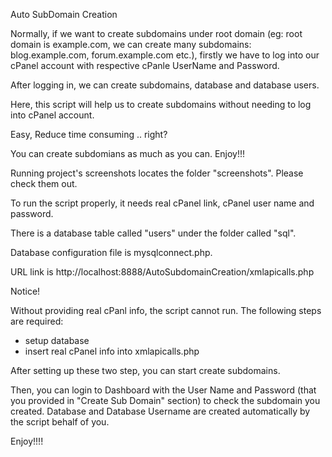 Auto SubDomain Creation

Normally, if we want to create subdomains under root domain (eg: root domain is example.com, we can create many subdomains: blog.example.com, forum.example.com etc.), firstly we have to log into our cPanel account with respective cPanle UserName and Password.

After logging in, we can create subdomains, database and database users.

Here, this script will help us to create subdomains without needing to log into cPanel account.

Easy, Reduce time consuming .. right?

You can create subdomians as much as you can. Enjoy!!!

Running project's screenshots locates the folder "screenshots". Please check them out.

To run the script properly, it needs
real cPanel link, cPanel user name and password.

There is a database table called "users" under the folder called "sql".

Database configuration file is mysqlconnect.php.

URL link is http://localhost:8888/AutoSubdomainCreation/xmlapicalls.php

Notice!

Without providing real cPanl info, the script cannot run. The following steps are required:
- setup database
- insert real cPanel info into xmlapicalls.php

After setting up these two step, you can start create subdomains. 

Then, you can login to Dashboard with the User Name and Password (that you provided in "Create Sub Domain" section) to check the subdomain you created.
Database and Database Username are created automatically by the script behalf of you.

Enjoy!!!!
